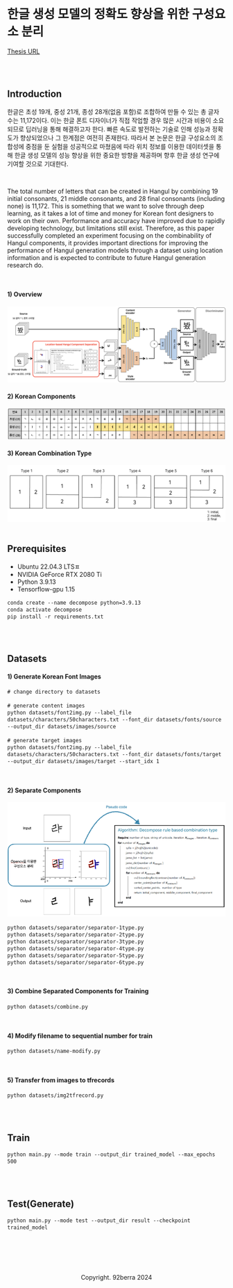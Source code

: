 # 한글 생성 모델의 정확도 향상을 위한 구성요소 분리

<a href="https://oasis.ssu.ac.kr/search/i-discovery/edsker:edsker.000005127591?index=2">Thesis URL </a>

<br/>
<br/>

## Introduction

한글은 초성 19개, 중성 21개, 종성 28개(없음 포함)로 조합하여 만들 수 있는 총 글자 수는 11,172이다. 이는 한글 폰트 디자이너가 직접 작업할 경우 많은 시간과 비용이 소요되므로 딥러닝을 통해 해결하고자 한다. 빠른 속도로 발전하는 기술로 인해 성능과 정확도가 향상되었으나 그 한계점은 여전히 존재한다. 따라서 본 논문은 한글 구성요소의 조합성에 중점을 둔 실험을 성공적으로 마쳤음에 따라 위치 정보를 이용한 데이터셋을 통해 한글 생성 모델의 성능 향상을 위한 중요한 방향을 제공하며 향후 한글 생성 연구에 기여할 것으로 기대한다.

<br/>

The total number of letters that can be created in Hangul by combining 19 initial consonants, 21 middle consonants, and 28 final consonants (including none) is 11,172. This is something that we want to solve through deep learning, as it takes a lot of time and money for Korean font designers to work on their own. Performance and accuracy have improved due to rapidly developing technology, but limitations still exist. Therefore, as this paper successfully completed an experiment focusing on the combinability of Hangul components, it provides important directions for improving the performance of Hangul generation models through a dataset using location information and is expected to contribute to future Hangul generation research do.

<br/>

#### 1) Overview
<img src='assets/Overview.png'/>

<br/>

#### 2) Korean Components
<img src='assets/Components.png'/>

<br/>

#### 3) Korean Combination Type
<img src='assets/6types.png'/>

<br>
<br>

## Prerequisites
* Ubuntu 22.04.3 LTSㅍ
* NVIDIA GeForce RTX 2080 Ti 
* Python 3.9.13
* Tensorflow-gpu 1.15

```
conda create --name decompose python=3.9.13
conda activate decompose
pip install -r requirements.txt
```

<br>
<br>

## Datasets

#### 1) Generate Korean Font Images

```
# change directory to datasets

# generate content images
python datasets/font2img.py --label_file datasets/characters/50characters.txt --font_dir datasets/fonts/source --output_dir datasets/images/source

# generate target images
python datasets/font2img.py --label_file datasets/characters/50characters.txt --font_dir datasets/fonts/target --output_dir datasets/images/target --start_idx 1
```

<br>

#### 2) Separate Components

<img src='assets/Separate_B.png'/>

```
python datasets/separator/separator-1type.py
python datasets/separator/separator-2type.py
python datasets/separator/separator-3type.py
python datasets/separator/separator-4type.py
python datasets/separator/separator-5type.py
python datasets/separator/separator-6type.py
```

<br/>

#### 3) Combine Separated Components for Training

```
python datasets/combine.py
```

<br/>

#### 4) Modify filename to sequential number for train

```
python datasets/name-modify.py
```

<br/>

#### 5) Transfer from images to tfrecords

```
python datasets/img2tfrecord.py 
```

<br/>
<br/>

## Train

```
python main.py --mode train --output_dir trained_model --max_epochs 500
```

<br/>
<br/>

## Test(Generate)

```
python main.py --mode test --output_dir result --checkpoint trained_model
```

<br/>
<br/>
<br/>
<br/>
<br/>

<div align='center'>
    Copyright. 92berra 2024
</div>